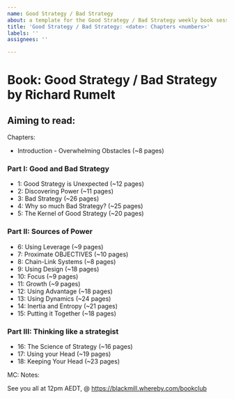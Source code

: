 ```yaml
---
name: Good Strategy / Bad Strategy
about: a template for the Good Strategy / Bad Strategy weekly book session
title: 'Good Strategy / Bad Strategy: <date>: Chapters <numbers>'
labels: ''
assignees: ''

---
```


# Book: Good Strategy / Bad Strategy by Richard Rumelt

## Aiming to read:

Chapters:

- Introduction - Overwhelming Obstacles (~8 pages)
### Part I: Good and Bad Strategy
- 1: Good Strategy is Unexpected (~12 pages)
- 2: Discovering Power (~11 pages)
- 3: Bad Strategy (~26 pages)
- 4: Why so much Bad Strategy? (~25 pages)
- 5: The Kernel of Good Strategy (~20 pages) 
### Part II: Sources of Power
- 6: Using Leverage (~9 pages)
- 7: Proximate OBJECTIVES (~10 pages)
- 8: Chain-Link Systems (~8 pages)
- 9: Using Design (~18 pages)
- 10: Focus (~9 pages)
- 11: Growth (~9 pages)
- 12: Using Advantage (~18 pages)
- 13: Using Dynamics (~24 pages)
- 14: Inertia and Entropy (~21 pages)
- 15: Putting it Together (~18 pages)
### Part III: Thinking like a strategist
- 16: The Science of Strategy (~16 pages)
- 17: Using your Head (~19 pages)
- 18: Keeping Your Head (~23 pages)

MC: 
Notes: 

See you all at 12pm AEDT, <date> @ https://blackmill.whereby.com/bookclub
